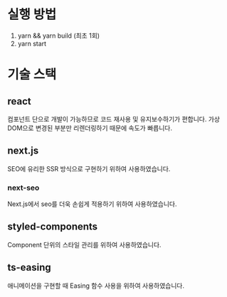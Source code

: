 # 실행 방법

1. yarn && yarn build (최초 1회)
2. yarn start

# 기술 스택

## react

컴포넌트 단으로 개발이 가능하므로 코드 재사용 및 유지보수하기가 편합니다.
가상 DOM으로 변경된 부분만 리렌더링하기 때문에 속도가 빠릅니다.

## next.js

SEO에 유리한 SSR 방식으로 구현하기 위하여 사용하였습니다.

### next-seo

Next.js에서 seo를 더욱 손쉽게 적용하기 위하여 사용하였습니다.

## styled-components

Component 단위의 스타일 관리를 위하여 사용하였습니다.

## ts-easing

애니메이션을 구현할 때 Easing 함수 사용을 위하여 사용하였습니다.
